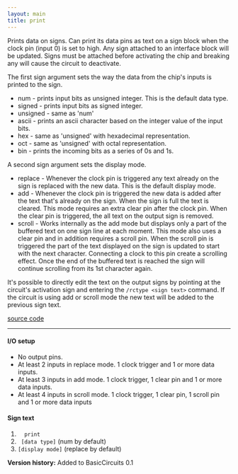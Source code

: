 ```yaml
---
layout: main
title: print
---
```


Prints data on signs. Can print its data pins as text on a sign block when the clock pin (input 0) is set to high. 
Any sign attached to an interface block will be updated. Signs must be attached before activating the chip and breaking any will cause the circuit to deactivate.

The first sign argument sets the way the data from the chip's inputs is printed to the sign.
* num - prints input bits as unsigned integer. This is the default data type.
* signed - prints input bits as signed integer.
* unsigned - same as 'num' 
* ascii - prints an ascii character based on the integer value of the input bits.
* hex - same as 'unsigned' with hexadecimal representation.
* oct - same as 'unsigned' with octal representation.
* bin - prints the incoming bits as a series of 0s and 1s.

A second sign argument sets the display mode.
* replace - Whenever the clock pin is triggered any text already on the sign is replaced with the new data. This is the default display mode.
* add - Whenever the clock pin is triggered the new data is added after the text that's already on the sign. When the sign is full the text is cleared. 
This mode requires an extra clear pin after the clock pin. When the clear pin is triggered, the all text on the output sign is removed.
* scroll - Works internally as the add mode but displays only a part of the buffered text on one sign line at each moment. This mode also uses a clear pin
and in addition requires a scroll pin. When the scroll pin is triggered the part of the text displayed on the sign is updated to start with the next character.
Connecting a clock to this pin create a scrolling effect. Once the end of the buffered text is reached the sign will continue scrolling from its 1st character again.

It's possible to directly edit the text on the output signs by pointing at the circuit's activation sign and entering the `/rctype <sign text>` command.
If the circuit is using add or scroll mode the new text will be added to the previous sign text.

[source code](https://github.com/eisental/BasicCircuits/blob/master/src/main/java/org/tal/basiccircuits/print.java)

* * *


#### I/O setup 
* No output pins.
* At least 2 inputs in replace mode. 1 clock trigger and 1 or more data inputs.
* At least 3 inputs in add mode. 1 clock trigger, 1 clear pin and 1 or more data inputs.
* At least 4 inputs in scroll mode. 1 clock trigger, 1 clear pin, 1 scroll pin and 1 or more data inputs

#### Sign text
1. `   print   `
2. `  [data type] ` (num by default)
3. ` [display mode] ` (replace by default)

__Version history:__ Added to BasicCircuits 0.1
